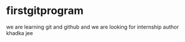 # firstgitprogram
we are learning git and github and we are looking for internship
author khadka jee
